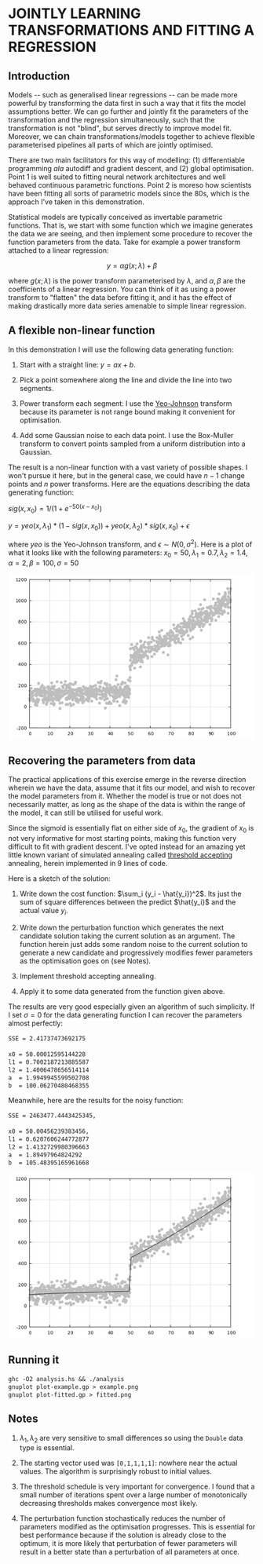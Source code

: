 # JOINTLY LEARNING TRANSFORMATIONS AND FITTING A REGRESSION

## Introduction

Models -- such as generalised linear regressions -- can
be made more powerful by transforming the data first in
such a way that it fits the model assumptions better.
We can go further and jointly fit the parameters of the
transformation and the regression simultaneously, such
that the transformation is not "blind", but serves
directly to improve model fit. Moreover, we can chain
transformations/models together to achieve flexible
parameterised pipelines all parts of which are jointly
optimised.

There are two main facilitators for this way of modelling:
(1) differentiable programming *ala* autodiff and gradient
descent, and (2) global optimisation. Point 1 is well
suited to fitting neural network architectures and well
behaved continuous parametric functions. Point 2 is moreso
how scientists have been fitting all sorts of parametric
models since the 80s, which is the approach I've taken in
this demonstration.

Statistical models are typically conceived as invertable
parametric functions. That is, we start with some function
which we imagine generates the data we are seeing, and then
implement some procedure to recover the function parameters
from the data. Take for example a power transform attached
to a linear regression:

$$ y = \alpha g(x;\lambda) + \beta $$

where $g(x;\lambda)$ is the power transform parameterised
by $\lambda$, and $\alpha,\beta$ are the coefficients of a
linear regression. You can think of it as using a power 
transform to "flatten" the data before fitting it, and it
has the effect of making drastically more data series
amenable to simple linear regression.

## A flexible non-linear function

In this demonstration I will use the following data
generating function:

1. Start with a straight line: $y = ax + b$.

2. Pick a point somewhere along the line and divide the
   line into two segments.

3. Power transform each segment: I use the
[Yeo-Johnson](https://en.wikipedia.org/wiki/Power_transform#Yeo%E2%80%93Johnson_transformation)
   transform because its parameter is not range bound
   making it convenient for optimisation.
   
4. Add some Gaussian noise to each data point. I use the
   Box-Muller transform to convert points sampled from a
   uniform distribution into a Gaussian.

The result is a non-linear function with a vast variety
of possible shapes. I won't pursue it here, but in the
general case, we could have $n-1$ change points and $n$
power transforms. Here are the equations describing the
data generating function:

$sig(x, x_0) = 1 / (1 + e^{-50(x-x_0)})$

$y = yeo(x,\lambda_1) * (1-sig(x,x_0)) + yeo(x,\lambda_2)*sig(x,x_0) + \epsilon$

where $yeo$ is the Yeo-Johnson transform, and $\epsilon \sim N(0, \sigma^2)$.
Here is a plot of what it looks like with the following parameters:
$x_0=50,\lambda_1 =0.7,\lambda_2=1.4,\alpha=2,\beta= 100,\sigma = 50$

![Synthetic data plot](example.png)


## Recovering the parameters from data

The practical applications of this exercise emerge in 
the reverse direction wherein we have the data, assume
that it fits our model, and wish to recover the model
parameters from it. Whether the model is true or not
does not necessarily matter, as long as the shape of
the data is within the range of the model, it can still
be utilised for useful work.

Since the sigmoid is essentially flat on either side
of $x_0$, the gradient of $x_0$ is not very
informative for most starting points, making this
function very difficult to fit with gradient descent.
I've opted instead for an amazing yet little known
variant of simulated annealing called
[threshold accepting](https://ia800704.us.archive.org/view_archive.php?archive=/24/items/wikipedia-scholarly-sources-corpus/10.1016%252F0019-1035%252889%252990014-6.zip&file=10.1016%252F0021-9991%252890%252990201-B.pdf) annealing, herein implemented
in 9 lines of code.

Here is a sketch of the solution:

1. Write down the cost function: $\sum_i (y_i - \hat{y_i})^2$.
   Its just the sum of square differences between the
   predict $\hat{y_i}$ and the actual value $y_i$.
   
2. Write down the perturbation function which generates
   the next candidate solution taking the current
   solution as an argument. The function herein just
   adds some random noise to the current solution to
   generate a new candidate and progressively modifies
   fewer parameters as the optimisation goes on (see
   Notes).

3. Implement threshold accepting annealing.

4. Apply it to some data generated from the function
   given above.
   
The results are very good especially given an algorithm
of such simplicity. If I set $\sigma=0$ for the data 
generating function I can recover the parameters almost
perfectly: 

```
SSE = 2.41737473692175

x0 = 50.00012595144228
l1 = 0.7002187213885587
l2 = 1.4006478656514114
a  = 1.9949945599502708
b  = 100.06270480468355
```

Meanwhile, here are the results for the noisy function:

```
SSE = 2463477.4443425345,

x0 = 50.00456239383456,
l1 = 0.6207606244772877
l2 = 1.4132729980396663
a  = 1.89497964824292
b  = 105.48395165961668
```

![Fitted synthetic data plot](fitted.png)


## Running it

```
ghc -O2 analysis.hs && ./analysis
gnuplot plot-example.gp > example.png
gnuplot plot-fitted.gp > fitted.png
```

## Notes

1. $\lambda_1,\lambda_2$ are very sensitive to small
   differences so using the `Double` data type is
   essential.
   
2. The starting vector used was `[0,1,1,1,1]`:
   nowhere near the actual values.  The algorithm is
   surprisingly robust to initial values.
   
3. The threshold schedule is very important for
   convergence. I found that a small number of
   iterations spent over a large number of monotonically
   decreasing thresholds makes convergence most likely.

4. The perturbation function stochastically reduces the
   number of parameters modified as the optimisation
   progresses. This is essential for best performance
   because if the solution is already close to the
   optimum, it is more likely that perturbation of
   fewer parameters will result in a better state
   than a perturbation of all parameters at once.
